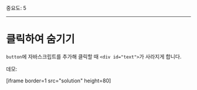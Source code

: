 중요도: 5

---

# 클릭하여 숨기기

`button`에 자바스크립트를 추가해 클릭할 때 `<div id="text">`가 사라지게 합니다.

데모:

[iframe border=1 src="solution" height=80]

